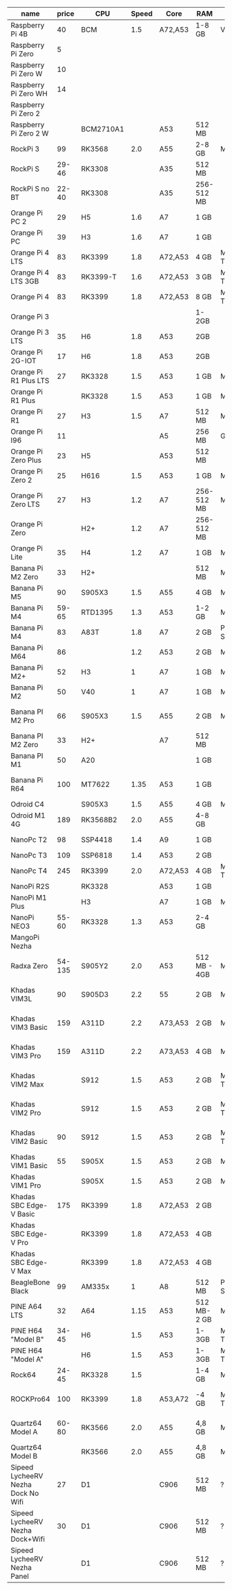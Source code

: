 | name                               | price  | CPU       | Speed | Core    | RAM          | GPU            | VPU | TPU      | SD  | eMMC     | Flash | Interconnect  | DSI | HDMI | LCD        | Cam        | USB3   | USB2    | Audio    | RTC | ETH     | Wireless              |
| ---------------------------------- | ------ | --------- | ----- | ------- | ------------ | -------------- | --- | -------- | --- | -------- | ----- | ------------- | --- | ---- | ---------- | ---------- | ------ | ------- | -------- | --- | ------- | --------------------- |
| Raspberry Pi 4B                    | 40     | BCM       | 1.5   | A72,A53 | 1-8 GB       | VC6            | Y   |          | 1   |          |       |               | 2L  | 2    |            | CSI2L      | 2      | 1       | Out      |     | 1GbE    | ac 2.4, ac 5, B5      |
| Raspberry Pi Zero                  | 5      |           |       |         |              |                |     |          |     |          |       |               |     |      |            |            |        |         |          |     |         |                       |
| Raspberry Pi Zero W                | 10     |           |       |         |              |                |     |          |     |          |       |               |     |      |            |            |        |         |          |     |         | W4, BT                |
| Raspberry Pi Zero WH               | 14     |           |       |         |              |                |     |          |     |          |       |               |     |      |            |            |        |         |          |     |         | W4, BT                |
| Raspberry Pi Zero 2                |        |           |       |         |              |                |     |          |     |          |       |               |     |      |            |            |        |         |          |     |         |                       |
| Raspberry Pi Zero 2 W              |        | BCM2710A1 |       | A53     | 512 MB       |                |     |          | XC  |          |       |               |     | 1    |            | CSI2L      |        | 1       |          |     |         | n 2.4, B4             |
| RockPi 3                           | 99     | RK3568    | 2.0   | A55     | 2-8 GB       | Mali G52       | Y   | 0.8 TOPS |     | Slot     |       | M.2 E,B       | 1   | 1    |            | CSI        | 1      | 1       | I/O      | Y   | 1GbE    |                       |
| RockPi S                           | 29-46  | RK3308    |       | A35     | 512 MB       |                |     |          |     | 0,1,8 GB |       |               |     |      |            |            | no     | 1+OTG   |          |     | 100M    | n 2.4, BT             |
| RockPi S no BT                     | 22-40  | RK3308    |       | A35     | 256-512 MB   |                |     |          |     | 0,1 GB   |       |               |     |      |            |            | no     | 1+OTG   |          |     | 100M    | no                    |
| Orange Pi PC 2                     | 29     | H5        | 1.6   | A7      | 1 GB         |                | Y   |          | 1   |          | 2 MB  |               |     | 1    |            | CSI        |        | 3       | M/O      | Y   | 1GbE    | IR                    |
| Orange Pi PC                       | 39     | H3        | 1.6   | A7      | 1 GB         |                | Y   |          | 1   |          |       |               | 1   | 1    |            | CSI        |        | 3       | M/O      | Y   | 100M    | IR                    |
| Orange Pi 4 LTS                    | 83     | RK3399    | 1.8   | A72,A53 | 4 GB         | Mali T860      | Y   |          |     | 16 GB    |       | Y             | 1   | 1    |            | 2 CSI      | 2      | 2       | M/O      |     |         | ac, B5                |
| Orange Pi 4 LTS 3GB                | 83     | RK3399-T  | 1.6   | A72,A53 | 3 GB         | Mali T860      | Y   |          |     |          |       | Y             | 1   | 1    |            | 2 CSI      | 2      | 2       | M/O      |     | 1GbE    | ac, B5                |
| Orange Pi 4                        | 83     | RK3399    | 1.8   | A72,A53 | 8 GB         | Mali T860      | Y   |          |     | 16 GB    |       | Y             | 1   | 1    |            | 2 CSI      | 2      | 2       | M/O      |     | 1GbE    | ac, B5                |
| Orange Pi 3                        |        |           |       |         | 1-2GB        |                |     |          | 1   |          |       |               |     |      |            |            | 4      | 1       | M/O      |     | 1GbE    | ?, BT, IR             |
| Orange Pi 3 LTS                    | 35     | H6        | 1.8   | A53     | 2GB          |                |     |          | 1   | 8 GB     |       |               |     |      |            |            | 3      | 1       | M/O      |     | 1GbE    | ac, BT, IR            |
| Orange Pi 2G-IOT                   | 17     | H6        | 1.8   | A53     | 2GB          |                |     |          | 1   | 8 GB     |       |               |     |      |            |            | no     | 1+OTG   | Out      |     | no      | n 2.4, n 5, B5        |
| Orange Pi R1 Plus LTS              | 27     | RK3328    | 1.5   | A53     | 1 GB         | Mali 450       |     | no       | 1   | no       | 16 MB | no            | no  | no   | no         | no         | no     | 1       | Out      | no  | 2x1GbE  |                       |
| Orange Pi R1 Plus                  |        | RK3328    | 1.5   | A53     | 1 GB         | Mali 450       |     | no       | 1   | no       | 16 MB | no            | no  | no   | no         | no         | no     | 1       | Out      | no  | 2x1GbE  |                       |
| Orange Pi R1                       | 27     | H3        | 1.5   | A7      | 512 MB       | Mali 400       |     | no       | HC  | no       | 16 MB | no            | no  | no   | no         | no         | no     | OTG     | Out      | no  | 2x100M  | n                     |
| Orange Pi I96                      | 11     |           |       | A5      | 256 MB       | GC860          |     |          | 1   | 500 MB   |       |               |     |      |            | CSK        |        | 1       |          |     |         | W, BT                 |
| Orange Pi Zero Plus                | 23     | H5        |       | A53     | 512 MB       |                |     |          | 1   |          | 2 MB  |               |     |      |            |            |        | 1+1+2   | I/O      |     | 1GbE    | W                     |
| Orange Pi Zero 2                   | 25     | H616      | 1.5   | A53     | 1 GB         | Mali G31       | Y   |          | 1   |          | 2 MB  |               |     | 1    |            |            |        | 1+1+2   | I/O      |     | 1GbE    | ac 2.4, ac 5, B5      |
| Orange Pi Zero LTS                 | 27     | H3        | 1.2   | A7      | 256-512 MB   | Mali 400       |     |          | 1   |          | 2 MB  |               |     |      |            |            |        | 1+OTG   | Mic,Out  |     | 100M    | n 2.4                 |
| Orange Pi Zero                     |        | H2+       | 1.2   | A7      | 256-512 MB   |                |     |          | 1   |          | 2 MB  |               |     |      |            |            |        | 1+1+2   | I/O      |     | 100M    | 2.4                   |
| Orange Pi Lite                     | 35     | H4        | 1.2   | A7      | 1 GB         | Mali 400       | Y   | no       | HC  | no       | no    | no            | no  | 1    | no         | CSI        | no     | 2+OTG   | Mic      |     | no      | 2.4, BT               |
| Banana Pi M2 Zero                  | 33     | H2+       |       |         | 512 MB       | Mali 400       |     |          | 1   |          |       |               |     | 1    |            | CSI        |        | OTG     |          |     |         |                       |
| Banana Pi M5                       | 90     | S905X3    | 1.5   | A55     | 4 GB         | Mali G31       |     |          | XC  | 16 GB    | no    | M.2 E         | no  | 1    | no         | no         | no     | 4A+1C   | Out      |     | 100M    | IR                    |
| Banana Pi M4                       | 59-65  | RTD1395   | 1.3   | A53     | 1-2 GB       | Mali 470       | Y   | no       | 1   | 8 GB     | no    | no            | no  | 1    | no         | no         | 4A     | no      | Out      |     | 1GbE    | ac, B4.2              |
| Banana Pi M4                       | 83     | A83T      | 1.8   | A7      | 2 GB         | PowerVR SGX544 |     | no       | 1   | 8 GB     | no    | SATA          | 1   | 1    | no         | CSI        | no     | 2+OTG   | 1        |     | 1GbE    | n, B4                 |
| Banana Pi M64                      | 86     |           | 1.2   | A53     | 2 GB         | Mali 400       |     |          | XC  | 8G       | no    | no            | 1   | 1    | no         | CSI        | no     | 2+OTG   | M/I/O    |     | 1GbE    | n 2.4, B4, IR         |
| Banana Pi M2+                      | 52     | H3        | 1     | A7      | 1 GB         | Mali 400       |     |          | XC  | 8G       | no    | no            | no  | 1    | no         | CSI        | no     | 2+OTG   | no       |     | 1GbE    | n 2.4, B4, IR         |
| Banana Pi M2                       | 50     | V40       | 1     | A7      | 1 GB         | Mali 400       |     |          | XC  | no       | no    | SATA          | 4L  | 1    | no         | CSI        | no     | 4+OTG   | I2S, Out |     | 1GbE    | n 2.4, B4, IR         |
| Banana PI M2 Pro                   | 66     | S905X3    | 1.5   | A55     | 2 GB         | Mali G31       |     |          | XC  | 16 GB    | no    | no            | no  | 1    | no         | no         | 2      | 1       | no       |     | 1GbE    | ac 2.4, ac 5, B5, IR  |
| Banana PI M2 Zero                  | 33     | H2+       |       | A7      | 512 MB       |                |     |          | HC  | no       | no    | no            | no  | 1    | no         | CSI        | no     | 1/OTG   | no       | no  | no      | n 2.4, B4             |
| Banana PI M1                       | 50     | A20       |       |         | 1 GB         |                |     |          | HC  | no       | no    | SATA          | no  | 1    | LVDS       | CSI        | no     | 2       | Out      | no  | 1GbE    | no                    |
| Banana Pi R64                      | 100    | MT7622    | 1.35  | A53     | 1 GB         |                |     |          | XC  | 8 GB     | no    | 2x M.2, SATA  | no  | no   | no         | no         | 1      | no      | no       | no  | 5x 1GbE | n 4x4, B5, opt ac 4x4 |
| Odroid C4                          |        | S905X3    | 1.5   | A55     | 4 GB         | Mali G31       |     |          | XC  | slot     | no    |               | no  | 1    | no         | no         | 4A+OTG | no      | Out      |     | 1GbE    | no                    |
| Odroid M1 4G                       | 189    | RK3568B2  | 2.0   | A55     | 4-8 GB       |                |     |          | XC  | slot     | 16 MB | M.2 E, SATA3  | 4L  | 1    | no         | CSI 2L     | 2      | 2       | 1.3W,Out | Y   | 1GbE    |
| NanoPc T2                          | 98     | SSP4418   | 1.4   | A9      | 1 GB         |                |     |          | 1   | 8 GB     |       |               | 1   | 1    | LVDS       | CSI, DVP   |        | 4+OTG   | M/O      | Y   | 1GbE    | n2.4, B4              |
| NanoPc T3                          | 109    | SSP6818   | 1.4   | A53     | 2 GB         |                |     |          | 1   | 16 GB    | no    | no            | 1   | 1    | LVDS       | DVP        |        | 3+1+OTG | M/O      | Y   | 1GbE    | n2.4, B4              |
| NanoPc T4                          | 245    | RK3399    | 2.0   | A72,A53 | 4 GB         | Mali T864      | Y   |          | XC  | 16 GB    | no    | M.2 M         | 4L  | 1+DP | LVDS       | 2 CSI4L    | A+C    | 2       | I/O      | Y   | 1GbE    | ac, B4, IR            |
| NanoPi R2S                         |        | RK3328    |       | A53     | 1 GB         |                |     |          |     |          |       |               |     |      |            |            |        | 1+OTG   |          |     | 2x1GbE  | W                     |
| NanoPi M1 Plus                     |        | H3        |       | A7      | 1 GB         | Mali 400       |     |          | 1   | 8 GB     | no    | no            | no  | 1    | no         | DVP        | no     | 2+1+OTG | M/O      |     | 1GbE    | n2.4, B4 , IR         |
| NanoPi NEO3                        | 55-60  | RK3328    | 1.3   | A53     | 2-4 GB       |                |     |          | 1   |          |       |               |     |      |            |            | 1      | 0+2     |          |     | 1GbE    | W                     |
| MangoPi Nezha                      |        |           |       |         |              |                |     |          |     |          |       |               |     |      |            |            |        |         |          |     |         |                       |
| Radxa Zero                         | 54-135 | S905Y2    | 2.0   | A53     | 512 MB - 4GB | Mali G31       |     | no       | 1   | 8-128 GB | no    | no            | no  | 1    | no         | no         | 1      | OTG     | no       | no  | no      | n, B4 or ac, B5       |
| Khadas VIM3L                       | 90     | S905D3    | 2.2   | 55      | 2 GB         | Mali G31       | Y   | 1.2 TOPS | XC  | 16 GB    | 16 MB | M.2           | 4L  | 1    |            | CSI2L      |        | 1+OTG   |          |     |         | ac MIMO, B5           |
| Khadas VIM3 Basic                  | 159    | A311D     | 2.2   | A73,A53 | 2 GB         | Mali G52       | Y   | 5 TOPS   | XC  | 16 GB    | 16 MB | PCIe x4       | 4L  | 1    |            | CSI4L      |        | 1+OTG   |          |     |         | ac MIMO, B5           |
| Khadas VIM3 Pro                    | 159    | A311D     | 2.2   | A73,A53 | 4 GB         | Mali G52       | Y   | 5 TOPS   | XC  | 32 GB    | 16 MB | PCIe x4       | 4L  | 1    |            | CSI4L      |        | 1+OTG   |          |     |         | ac MIMO, B5           |
| Khadas VIM2 Max                    |        | S912      | 1.5   | A53     | 2 GB         | Mali T820      |     |          | XC  | 64 GB    | 16 MB | no            | no  | 1    | no         | no         | no     | 2+OTG   |          | Y   | 1GbE    | ac MIMO, B5           |
| Khadas VIM2 Pro                    |        | S912      | 1.5   | A53     | 2 GB         | Mali T820      |     |          | XC  | 32 GB    | 16 MB | no            | no  | 1    | no         | no         | no     | 2+OTG   |          | Y   | 1GbE    | ac MIMO, B5           |
| Khadas VIM2 Basic                  | 90     | S912      | 1.5   | A53     | 2 GB         | Mali T820      |     |          | XC  | 16 GB    | 16 MB | no            | no  | 1    | no         | no         | no     | 2+OTG   |          | Y   | 1GbE    | ac MIMO, B4.1         |
| Khadas VIM1 Basic                  | 55     | S905X     | 1.5   | A53     | 2 GB         | Mali 450       |     |          | XC  | 8 GB     | no    | no            | no  | 1    | no         | no         | no     | 2+OTG   |          | no  | 100M    | n, B4                 |
| Khadas VIM1 Pro                    |        | S905X     | 1.5   | A53     | 2 GB         | Mali 450       |     |          | XC  | 16 GB    | no    | no            | no  | 1    | no         | no         | no     | 2+OTG   |          | no  | 100M    | ac, B4                |
| Khadas SBC Edge-V Basic            | 175    | RK3399    | 1.8   | A72,A53 | 2 GB         |                | Y   |          | XC  | 16 GB    | 16 MB | M.2           | 2   | 1    | eDP, USB-C | 1 CSI, DVP | 1A, 1C | 1       |          |     | 1GbE    | ac MIMO, B4.1         |
| Khadas SBC Edge-V Pro              |        | RK3399    | 1.8   | A72,A53 | 4 GB         |                | Y   |          | XC  | 32 GB    | 16 MB | M.2           | 2   | 1    | eDP, USB-C | 1 CSI, DVP | 1A, 1C | 1       |          |     | 1GbE    | ac MIMO, B5           |
| Khadas SBC Edge-V Max              |        | RK3399    | 1.8   | A72,A53 | 4 GB         |                | Y   |          | XC  | 128 GB   | 16 MB | M.2           | 2   | 1    | eDP, USB-C | 1 CSI, DVP | 1A, 1C | 1       |          |     | 1GbE    | ac MIMO, B5           |
| BeagleBone Black                   | 99     | AM335x    | 1     | A8      | 512 MB       | PowerVR SGX530 |     | no       | 1   | 4 GB     | no    |               |     | 1    |            | no         | no     | 1+OTG   | no       |     | 100M    | no                    |
| PINE A64 LTS                       | 32     | A64       | 1.15  | A53     | 512 MB-2 GB  | Mali 400       |     |          | 1   | slot     |       |               | Y   | 1    | no         | ?          | no     | 2       | Out      | Y?  | 1GbE    | n, B4                 |
| PINE H64 "Model B"                 | 34-45  | H6        | 1.5   | A53     | 1-3GB        | Mali T722      |     |          | 1   | slot     | 16 MB |               |     | 1    |            |            | 1      | 2       | Out      | Y?  | 1GbE    | ac, B4                |
| PINE H64 "Model A"                 |        | H6        | 1.5   | A53     | 1-3GB        | Mali T720      |     |          | 1   | slot     | 16 MB |               |     | 1    |            |            | 1      | 2       | Out      | Y?  | 1GbE    | ac, B4                |
| Rock64                             | 24-45  | RK3328    | 1.5   |         | 1-4 GB       | Mali 450       |     |          | 1   | slot     | 16 MB |               | no  | 1    | no         | no         | 1      | 2       | Out      | Y   | 1GbE    | no                    |
| ROCKPro64                          | 100    | RK3399    | 1.8   | A53,A72 | -4 GB        | Mali T860      |     |          | 1   | slot     | 16 MB | PCIe x4       | Y   | 1    | eDP, USB-C | CSI        | 1A, 1C | 2       | I/O      | Y   | 1GbE    | opt ac, B5            |
| Quartz64 Model A                   | 60-80  | RK3566    | 2.0   | A55     | 4,8 GB       | Mali G52       |     | 0.8 TOPS | XC  | slot     | 16 MB | PCIe x4, SATA | Y   | 1    | eDP, USB-C | CSI        | 1A, 1C | 2       | I/O      | Y   | 1GbE    | opt ac, B5            |
| Quartz64 Model B                   |        | RK3566    | 2.0   | A55     | 4,8 GB       | Mali G52       |     | 0.8 TOPS | XC  | slot     | 16 MB | M.2 B         | Y   | 1    | USB-C      | CSI        | 1A, 1C | 1+OTG   | I/O      | Y   | 1GbE    | ac, B5                |
| Sipeed LycheeRV Nezha Dock No Wifi | 27     | D1        |       | C906    | 512 MB       | ?              |     | no       | XC  | no       | opt   | no            | Y   | 1    | LVDS       |            | 1?     | 1?      | 3W,M     | no  | no      | no                    |
| Sipeed LycheeRV Nezha Dock+Wifi    | 30     | D1        |       | C906    | 512 MB       | ?              |     | no       | XC  | no       | opt   | no            | Y   | 1    | LVDS       |            | 1?     | 1?      | 3W,M     | no  | no      | 2.4, B4               |
| Sipeed LycheeRV Nezha Panel        |        | D1        |       | C906    | 512 MB       | ?              |     | no       | XC  | no       | opt   | no            | Y   | no   | LVDS       |            | 1?     | 1?      | 1W,2 M   | no  | no      | 2.4, B4               |





